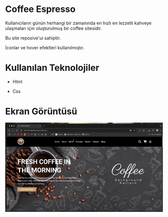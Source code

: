 # Coffee Espresso

Kullanıcıların günün herhangi bir zamanında en hızlı en lezzetli kahveye ulaşmaları için oluşturulmuş bir coffee sitesidir.

Bu site reposive'ui sahiptir.

İconlar ve hover efektleri kullanılmıştır.

# Kullanılan Teknolojiler

- Html

- Css

# Ekran Görüntüsü

<img src="coffee-espresso.gif" />

